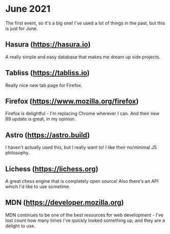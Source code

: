 # June 2021

The first event, so it's a big one!  I've used a lot of things in the past, but this is just for June.

## Hasura (https://hasura.io)

A really simple and easy database that makes me dream up side projects.

## Tabliss (https://tabliss.io)

Really nice new tab page for Firefox.

## Firefox (https://www.mozilla.org/firefox)

Firefox is delightful - I'm replacing Chrome wherever I can.  And their new 89 update is great, in my opinion.

## Astro (https://astro.build)

I haven't actually used this, but I really want to!  I like their no/minimal JS philosophy.

## Lichess (https://lichess.org)

A great chess engine that is completely open source!  Also there's an API which I'd like to use sometime.

## MDN (https://developer.mozilla.org)

MDN continues to be one of the best resources for web development - I've lost count how many times I've quickly looked something up, and they are a delight to use.

